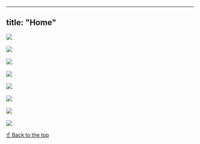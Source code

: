 
---
title: "Home"
---

<img src="/img/8.jpg" style="max-width: 100%" lazy/>
<br/><br/>
<img src="/img/7.jpg" style="max-width: 100%" lazy/>
<br/><br/>
<img src="/img/6.jpg" style="max-width: 100%" lazy/>
<br/><br/>
<img src="/img/5.jpg" style="max-width: 100%" lazy/>
<br/><br/>
<img src="/img/1.jpg" style="max-width: 100%" lazy/>
<br/><br/>
<img src="/img/2.jpg" style="max-width: 100%" lazy/>
<br/><br/>
<img src="/img/3.jpg" style="max-width: 100%" lazy/>
<br/><br/>
<img src="/img/4.jpg" style="max-width: 100%" lazy/>


<a href="#top">☝️ Back to the top</a>